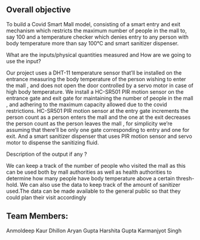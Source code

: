 ## Overall objective

To build a Covid Smart Mall model, consisting of a smart entry and exit mechanism
which restricts the maximum number of people in the mall to, say 100 and a
temperature checker which denies entry to any person with body temperature
more than say 100℃ and smart sanitizer dispenser.

What are the inputs/physical quantities measured  and How are
we going to use the input?

Our project uses a DHT-11 temperature sensor that’ll be installed on the entrance
measuring the body temperature of the person wishing to enter the mall , and does
not open the door controlled by a servo motor in case of high body temperature.
We install a HC-SR501 PIR motion sensor on the entrance gate and exit gate for
maintaining the number of people in the mall , and adhering to the maximum
capacity allowed due to the covid restrictions.
HC-SR501 PIR motion sensor at the entry gate increments the person count as a
person enters the mall and the one at the exit decreases the person count as the
person leaves the mall , for simplicity we’re assuming that there’ll be only one gate
corresponding to entry and one for exit.
And a smart sanitizer dispenser that uses PIR motion sensor and servo motor to
dispense the sanitizing fluid.

Description of the output if any ?

We can keep a track of the number of people who visited the mall as this can be
used both by mall authorities as well as health authorities to determine how many
people have body temperature above a certain thresh-hold. We can also use the
data to keep track of the amount of sanitizer used.The data can be made available
to the general public so that they could plan their visit accordingly

## Team Members:
Anmoldeep Kaur Dhillon
Aryan Gupta
Harshita Gupta
Karmanjyot Singh
